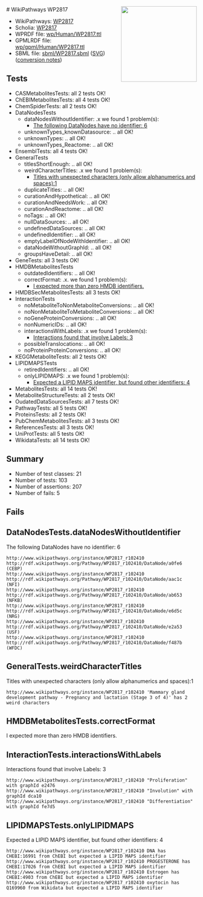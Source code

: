 <img style="float: right; width: 200px" src="../logo.png" />
# WikiPathways WP2817

* WikiPathways: [WP2817](https://identifiers.org/wikipathways:WP2817)
* Scholia: [WP2817](https://scholia.toolforge.org/wikipathways/WP2817)
* WPRDF file: [wp/Human/WP2817.ttl](../wp/Human/WP2817.ttl)
* GPMLRDF file: [wp/gpml/Human/WP2817.ttl](../wp/gpml/Human/WP2817.ttl)
* SBML file: [sbml/WP2817.sbml](../sbml/WP2817.sbml) ([SVG](../sbml/WP2817.svg)) ([conversion notes](../sbml/WP2817.txt))

## Tests
* CASMetabolitesTests: all 2 tests OK!
* ChEBIMetabolitesTests: all 4 tests OK!
* ChemSpiderTests: all 2 tests OK!
* DataNodesTests
    * dataNodesWithoutIdentifier: .x we found 1 problem(s):
        * [The following DataNodes have no identifier: 6](#d2d32fa5)
    * unknownTypes_knownDatasource: .. all OK!
    * unknownTypes: .. all OK!
    * unknownTypes_Reactome: .. all OK!
* EnsemblTests: all 4 tests OK!
* GeneralTests
    * titlesShortEnough: .. all OK!
    * weirdCharacterTitles: .x we found 1 problem(s):
        * [Titles with unexpected characters (only allow alphanumerics and spaces):1](#fda87b3f)
    * duplicateTitles: .. all OK!
    * curationAndHypothetical: .. all OK!
    * curationAndNeedsWork: .. all OK!
    * curationAndReactome: .. all OK!
    * noTags: .. all OK!
    * nullDataSources: .. all OK!
    * undefinedDataSources: .. all OK!
    * undefinedIdentifier: .. all OK!
    * emptyLabelOfNodeWithIdentifier: .. all OK!
    * dataNodeWithoutGraphId: .. all OK!
    * groupsHaveDetail: .. all OK!
* GeneTests: all 3 tests OK!
* HMDBMetabolitesTests
    * outdatedIdentifiers: .. all OK!
    * correctFormat: .x. we found 1 problem(s):
        * [I expected more than zero HMDB identifiers.](#ad154c1e)
* HMDBSecMetabolitesTests: all 3 tests OK!
* InteractionTests
    * noMetaboliteToNonMetaboliteConversions: .. all OK!
    * noNonMetaboliteToMetaboliteConversions: .. all OK!
    * noGeneProteinConversions: .. all OK!
    * nonNumericIDs: .. all OK!
    * interactionsWithLabels: .x we found 1 problem(s):
        * [Interactions found that involve Labels: 3](#630d267a)
    * possibleTranslocations: .. all OK!
    * noProteinProteinConversions: .. all OK!
* KEGGMetaboliteTests: all 2 tests OK!
* LIPIDMAPSTests
    * retiredIdentifiers: .. all OK!
    * onlyLIPIDMAPS: .x we found 1 problem(s):
        * [Expected a LIPID MAPS identifier, but found other identifiers: 4](#48cc60bb)
* MetabolitesTests: all 14 tests OK!
* MetaboliteStructureTests: all 2 tests OK!
* OudatedDataSourcesTests: all 7 tests OK!
* PathwayTests: all 5 tests OK!
* ProteinsTests: all 2 tests OK!
* PubChemMetabolitesTests: all 3 tests OK!
* ReferencesTests: all 3 tests OK!
* UniProtTests: all 5 tests OK!
* WikidataTests: all 14 tests OK!


## Summary

* Number of test classes: 21
* Number of tests: 103
* Number of assertions: 207
* Number of fails: 5

## Fails

<a name="d2d32fa5" />

## DataNodesTests.dataNodesWithoutIdentifier

The following DataNodes have no identifier: 6
```
http://www.wikipathways.org/instance/WP2817_r102410 http://rdf.wikipathways.org/Pathway/WP2817_r102410/DataNode/a0fe6 (CEBP)
http://www.wikipathways.org/instance/WP2817_r102410 http://rdf.wikipathways.org/Pathway/WP2817_r102410/DataNode/aac1c (NFI)
http://www.wikipathways.org/instance/WP2817_r102410 http://rdf.wikipathways.org/Pathway/WP2817_r102410/DataNode/ab653 (NFKB)
http://www.wikipathways.org/instance/WP2817_r102410 http://rdf.wikipathways.org/Pathway/WP2817_r102410/DataNode/e6d5c (NRG)
http://www.wikipathways.org/instance/WP2817_r102410 http://rdf.wikipathways.org/Pathway/WP2817_r102410/DataNode/e2a53 (USF)
http://www.wikipathways.org/instance/WP2817_r102410 http://rdf.wikipathways.org/Pathway/WP2817_r102410/DataNode/f487b (WFDC)
```

<a name="fda87b3f" />

## GeneralTests.weirdCharacterTitles

Titles with unexpected characters (only allow alphanumerics and spaces):1
```
http://www.wikipathways.org/instance/WP2817_r102410 'Mammary gland development pathway - Pregnancy and lactation (Stage 3 of 4)' has 2 weird characters
```

<a name="ad154c1e" />

## HMDBMetabolitesTests.correctFormat

I expected more than zero HMDB identifiers.
<a name="630d267a" />

## InteractionTests.interactionsWithLabels

Interactions found that involve Labels: 3
```
http://www.wikipathways.org/instance/WP2817_r102410 "Proliferation" with graphId e2476
http://www.wikipathways.org/instance/WP2817_r102410 "Involution" with graphId dca10
http://www.wikipathways.org/instance/WP2817_r102410 "Differentiation" with graphId fe7d5
```

<a name="48cc60bb" />

## LIPIDMAPSTests.onlyLIPIDMAPS

Expected a LIPID MAPS identifier, but found other identifiers: 4
```
http://www.wikipathways.org/instance/WP2817_r102410 DNA has CHEBI:16991 from ChEBI but expected a LIPID MAPS identifier
http://www.wikipathways.org/instance/WP2817_r102410 PROGESTERONE has CHEBI:17026 from ChEBI but expected a LIPID MAPS identifier
http://www.wikipathways.org/instance/WP2817_r102410 Estrogen has CHEBI:4903 from ChEBI but expected a LIPID MAPS identifier
http://www.wikipathways.org/instance/WP2817_r102410 oxytocin has Q169960 from Wikidata but expected a LIPID MAPS identifier
```

